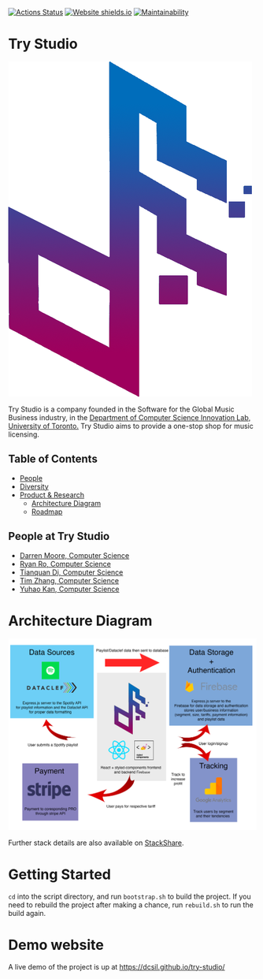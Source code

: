 [![Actions Status](https://github.com/AndyTQ/try-studio/workflows/nodejs/badge.svg)](https://github.com/AndyTQ/try-studio/actions)
[![Website shields.io](https://img.shields.io/website-up-down-green-red/http/shields.io.svg)](http://shields.io/)
[![Maintainability](https://api.codeclimate.com/v1/badges/aa6f5ede56a26755867a/maintainability)](https://codeclimate.com/repos/5e9c8a4e4c1419018c0039c7/maintainability)

# Try Studio

![Team Logo](./logo.png)

Try Studio is a company founded in the Software for the Global Music Business industry, in the [Department of Computer Science Innovation Lab, University of Toronto.](https://www.dcsil.ca/) Try Studio aims to provide a one-stop shop for music licensing.

Table of Contents
---

- [People](./team/)
- [Diversity](./team/diversity.md)
- [Product & Research](./product_research/)
    - [Architecture Diagram](./product_research/architecture_diagram.md)
    - [Roadmap](./product_research/roadmap.md)
   
People at Try Studio
---

- [Darren Moore, Computer Science](./team/darren_moore.md)
- [Ryan Ro, Computer Science](./team/ryan_ro.md)
- [Tianquan Di, Computer Science](./team/tianquan_di.md)
- [Tim Zhang, Computer Science](./team/tim_zhang.md)
- [Yuhao Kan, Computer Science](./team/yuhao_kan.md)

# Architecture Diagram

![Architecture Diagram](./product_research/architecture_diagram.png)

Further stack details are also available on [StackShare](https://stackshare.io/dcsil/try-studio).

# Getting Started

`cd` into the script directory, and run `bootstrap.sh` to build the project.
If you need to rebuild the project after making a chance, run `rebuild.sh` to run the build again.

# Demo website

A live demo of the project is up at https://dcsil.github.io/try-studio/
